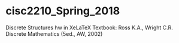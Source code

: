 # cisc2210_Spring_2018
Discrete Structures hw in XeLaTeX
Textbook: Ross K.A., Wright C.R. Discrete Mathematics (5ed., AW, 2002)
